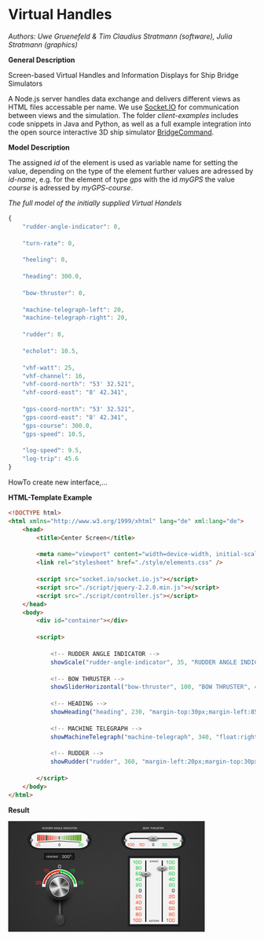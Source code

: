 Virtual Handles
===============

*Authors: Uwe Gruenefeld & Tim Claudius Stratmann (software), Julia Stratmann (graphics)*

**General Description**

Screen-based Virtual Handles and Information Displays for Ship Bridge Simulators

A Node.js server handles data exchange and delivers different views as HTML files accessable per name.
We use [Socket.IO](https://github.com/socketio/socket.io) for communication between views and the simulation.
The folder *client-examples* includes code snippets in Java and Python, as well as a full example integration into the open source interactive 3D ship simulator [BridgeCommand](https://github.com/bridgecommand/bc).

**Model Description**

The assigned *id* of the element is used as variable name for setting the value, depending on the type of the element further values are adressed by *id*-*name*, e.g. for the element of type *gps* with the id *myGPS* the value *course* is adressed by *myGPS-course*.

*The full model of the initially supplied Virtual Handels*
```javascript
{
	"rudder-angle-indicator": 0,
	
	"turn-rate": 0,
	
	"heeling": 0,

	"heading": 300.0,

	"bow-thruster": 0,
	
	"machine-telegraph-left": 20,
	"machine-telegraph-right": 20,

	"rudder": 0,

	"echolot": 10.5,

	"vhf-watt": 25,
	"vhf-channel": 16,
	"vhf-coord-north": "53' 32.521",
	"vhf-coord-east": "8' 42.341",

	"gps-coord-north": "53' 32.521",
	"gps-coord-east": "8' 42.341",
	"gps-course": 300.0,
	"gps-speed": 10.5,

	"log-speed": 9.5,
	"log-trip": 45.6
}
```

HowTo create new interface,...

**HTML-Template Example**
```html
<!DOCTYPE html>
<html xmlns="http://www.w3.org/1999/xhtml" lang="de" xml:lang="de">
	<head>
		<title>Center Screen</title>
		
		<meta name="viewport" content="width=device-width, initial-scale=1.0, user-scalable=no" />
		<link rel="stylesheet" href="./style/elements.css" />
		
		<script src="socket.io/socket.io.js"></script>
		<script src="./script/jquery-2.2.0.min.js"></script>
		<script src="./script/controller.js"></script>
	</head>
	<body>
		<div id="container"></div>

		<script>
			
			<!-- RUDDER ANGLE INDICATOR -->
			showScale("rudder-angle-indicator", 35, "RUDDER ANGLE INDICATOR", 400, "margin-top:30px;");
			
			<!-- BOW THRUSTER -->
			showSliderHorizontal("bow-thruster", 100, "BOW THRUSTER", 400, "margin-top:30px;margin-left:195px;");
				
			<!-- HEADING -->
			showHeading("heading", 230, "margin-top:30px;margin-left:85px;");
			
			<!-- MACHINE TELEGRAPH -->
			showMachineTelegraph("machine-telegraph", 340, "float:right;margin-top:40px;margin-right:30px;", true);
			
			<!-- RUDDER -->
			showRudder("rudder", 360, "margin-left:20px;margin-top:30px;");
			
		</script>
	</body>
</html>
```
**Result**

![Sample Screen](server/image/Design-Center-Screen.jpg "Sample Screen")


